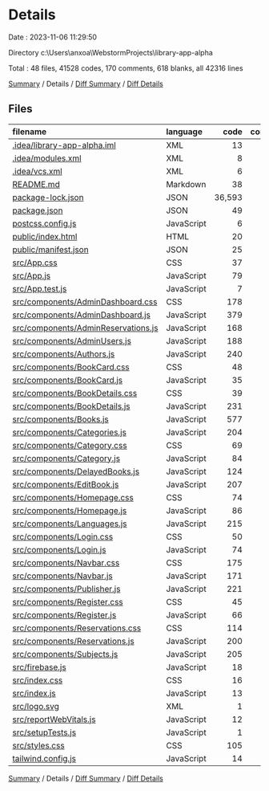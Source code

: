 # Details

Date : 2023-11-06 11:29:50

Directory c:\\Users\\anxoa\\WebstormProjects\\library-app-alpha

Total : 48 files,  41528 codes, 170 comments, 618 blanks, all 42316 lines

[Summary](results.md) / Details / [Diff Summary](diff.md) / [Diff Details](diff-details.md)

## Files
| filename | language | code | comment | blank | total |
| :--- | :--- | ---: | ---: | ---: | ---: |
| [.idea/library-app-alpha.iml](/.idea/library-app-alpha.iml) | XML | 13 | 0 | 0 | 13 |
| [.idea/modules.xml](/.idea/modules.xml) | XML | 8 | 0 | 0 | 8 |
| [.idea/vcs.xml](/.idea/vcs.xml) | XML | 6 | 0 | 0 | 6 |
| [README.md](/README.md) | Markdown | 38 | 0 | 33 | 71 |
| [package-lock.json](/package-lock.json) | JSON | 36,593 | 0 | 1 | 36,594 |
| [package.json](/package.json) | JSON | 49 | 0 | 1 | 50 |
| [postcss.config.js](/postcss.config.js) | JavaScript | 6 | 0 | 1 | 7 |
| [public/index.html](/public/index.html) | HTML | 20 | 23 | 1 | 44 |
| [public/manifest.json](/public/manifest.json) | JSON | 25 | 0 | 1 | 26 |
| [src/App.css](/src/App.css) | CSS | 37 | 0 | 7 | 44 |
| [src/App.js](/src/App.js) | JavaScript | 79 | 1 | 8 | 88 |
| [src/App.test.js](/src/App.test.js) | JavaScript | 7 | 0 | 2 | 9 |
| [src/components/AdminDashboard.css](/src/components/AdminDashboard.css) | CSS | 178 | 9 | 25 | 212 |
| [src/components/AdminDashboard.js](/src/components/AdminDashboard.js) | JavaScript | 379 | 3 | 25 | 407 |
| [src/components/AdminReservations.js](/src/components/AdminReservations.js) | JavaScript | 168 | 3 | 25 | 196 |
| [src/components/AdminUsers.js](/src/components/AdminUsers.js) | JavaScript | 188 | 3 | 21 | 212 |
| [src/components/Authors.js](/src/components/Authors.js) | JavaScript | 240 | 8 | 24 | 272 |
| [src/components/BookCard.css](/src/components/BookCard.css) | CSS | 48 | 6 | 9 | 63 |
| [src/components/BookCard.js](/src/components/BookCard.js) | JavaScript | 35 | 1 | 4 | 40 |
| [src/components/BookDetails.css](/src/components/BookDetails.css) | CSS | 39 | 5 | 6 | 50 |
| [src/components/BookDetails.js](/src/components/BookDetails.js) | JavaScript | 231 | 10 | 32 | 273 |
| [src/components/Books.js](/src/components/Books.js) | JavaScript | 577 | 10 | 48 | 635 |
| [src/components/Categories.js](/src/components/Categories.js) | JavaScript | 204 | 8 | 24 | 236 |
| [src/components/Category.css](/src/components/Category.css) | CSS | 69 | 2 | 14 | 85 |
| [src/components/Category.js](/src/components/Category.js) | JavaScript | 84 | 0 | 13 | 97 |
| [src/components/DelayedBooks.js](/src/components/DelayedBooks.js) | JavaScript | 124 | 0 | 19 | 143 |
| [src/components/EditBook.js](/src/components/EditBook.js) | JavaScript | 207 | 4 | 14 | 225 |
| [src/components/Homepage.css](/src/components/Homepage.css) | CSS | 74 | 3 | 13 | 90 |
| [src/components/Homepage.js](/src/components/Homepage.js) | JavaScript | 86 | 3 | 12 | 101 |
| [src/components/Languages.js](/src/components/Languages.js) | JavaScript | 215 | 8 | 24 | 247 |
| [src/components/Login.css](/src/components/Login.css) | CSS | 50 | 1 | 9 | 60 |
| [src/components/Login.js](/src/components/Login.js) | JavaScript | 74 | 3 | 11 | 88 |
| [src/components/Navbar.css](/src/components/Navbar.css) | CSS | 175 | 12 | 30 | 217 |
| [src/components/Navbar.js](/src/components/Navbar.js) | JavaScript | 171 | 1 | 13 | 185 |
| [src/components/Publisher.js](/src/components/Publisher.js) | JavaScript | 221 | 8 | 24 | 253 |
| [src/components/Register.css](/src/components/Register.css) | CSS | 45 | 1 | 8 | 54 |
| [src/components/Register.js](/src/components/Register.js) | JavaScript | 66 | 1 | 8 | 75 |
| [src/components/Reservations.css](/src/components/Reservations.css) | CSS | 114 | 1 | 18 | 133 |
| [src/components/Reservations.js](/src/components/Reservations.js) | JavaScript | 200 | 0 | 20 | 220 |
| [src/components/Subjects.js](/src/components/Subjects.js) | JavaScript | 205 | 8 | 24 | 237 |
| [src/firebase.js](/src/firebase.js) | JavaScript | 18 | 1 | 4 | 23 |
| [src/index.css](/src/index.css) | CSS | 16 | 0 | 3 | 19 |
| [src/index.js](/src/index.js) | JavaScript | 13 | 3 | 3 | 19 |
| [src/logo.svg](/src/logo.svg) | XML | 1 | 0 | 0 | 1 |
| [src/reportWebVitals.js](/src/reportWebVitals.js) | JavaScript | 12 | 0 | 2 | 14 |
| [src/setupTests.js](/src/setupTests.js) | JavaScript | 1 | 4 | 1 | 6 |
| [src/styles.css](/src/styles.css) | CSS | 105 | 15 | 29 | 149 |
| [tailwind.config.js](/tailwind.config.js) | JavaScript | 14 | 1 | 4 | 19 |

[Summary](results.md) / Details / [Diff Summary](diff.md) / [Diff Details](diff-details.md)